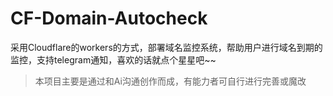 # CF-Domain-Autocheck
采用Cloudflare的workers的方式，部署域名监控系统，帮助用户进行域名到期的监控，支持telegram通知，喜欢的话就点个星星吧~~
> 本项目主要是通过和Ai沟通创作而成，有能力者可自行进行完善或魔改

